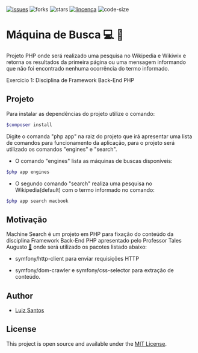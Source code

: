 [![issues](https://img.shields.io/github/issues/luizcsbh/machine_search)](https://github.com/luizcsbh/machine_search/issues)
![forks](https://img.shields.io/github/forks/luizcsbh/machine_search)
![stars](https://img.shields.io/github/stars/luizcsbh/machine_search)
[![lincença](https://img.shields.io/github/license/luizcsbh/machine_search)](https://github.com/luizcsbh/machine_search/blob/master/LICENSE)
![code-size](https://img.shields.io/github/languages/code-size/luizcsbh/machine_search)

# Máquina de Busca :computer: :mag_right:
Projeto PHP onde será realizado uma pesquisa no Wikipedia e Wikiwix e retorna os resultados da primeira página  ou uma mensagem informando que não foi encontrado nenhuma ocorrência do termo informado.

Exercicio 1: Disciplina de Framework Back-End PHP

## Projeto

 Para instalar as dependências do projeto utilize o comando:
```php
$composer install
```
 Digite o comanda "php app" na raiz do projeto que irá apresentar uma lista de comandos para funcionamento da aplicação, para o projeto será utilizado os comandos "engines" e "search".

- O comando "engines" lista as máquinas de buscas disponíveis:

```php
$php app engines
````

- O segundo comando "search" realiza uma pesquisa no Wikipedia(default) com o termo informado no comando:

```php
$php app search macbook
```

## Motivação

Machine Search é um projeto em PHP para fixação do conteúdo da disciplina Framework Back-End PHP apresentado pelo Professor Tales Augusto [:email:](tales.augusto.santos@gmail.com)  onde será utilizado os pacotes listado abaixo:

- symfony/http-client para enviar requisições HTTP

- symfony/dom-crawler e symfony/css-selector para extração de conteúdo.


## Author

- [Luiz Santos](https://about.me/luizcsbh)

## License

This project is open source and available under the [MIT License](LICENSE).
